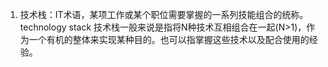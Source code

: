 1. 技术栈：IT术语，某项工作或某个职位需要掌握的一系列技能组合的统称。technology stack 技术栈一般来说是指将N种技术互相组合在一起(N>1)，作为一个有机的整体来实现某种目的。也可以指掌握这些技术以及配合使用的经验。